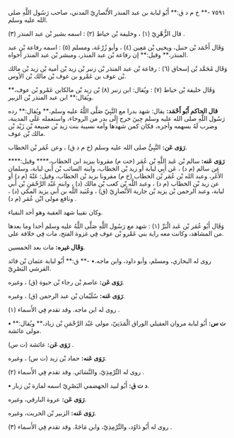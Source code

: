 ٧٥٩١ -** خ م د ق:** أَبُو لبابة بن عبد المنذر الأَنْصارِيّ المدني، صاحب رَسُول اللَّهِ صلى الله عليه وسلم.

قال الزُّهْرِيّ (١) ، وخليفة بْن خياط (٢) : اسمه بشير بْن عبد المنذر (٣) .

وَقَال أَحْمَد بْن حنبل، ويحيى بْن مَعِين (٤) ، وأبو زُرْعَة، ومسلم (٥) : اسمه رفاعة بْن عبد المنذر،** وقيل:** إن رفاعة بْن عبد المنذر، ومبشر بْن عبد المنذر أخواه.

وَقَال مُحَمَّد بْن إسحاق (٦) : رفاعة بْن عبد المنذر بْن زنبر بْن زيد بْن أمية بْن زيد بْن مالك بْن عوف بن عَمْرو بن عوف بْن مالك بْن الأوس.

وَقَال خليفة بْن خياط (٧) : ويُقال: ابن زنبر (٨) بْن زيد بْن مالكابن عَمْرو بْن عوف،** ويُقال:** ابن عبد المنذر بْن الزبير.

**قال الحاكم أَبُو أَحْمَد:** يقال: شهد بدرا مع النَّبِيّ صَلَّى اللَّهُ عليه وسلم،** ويُقال:** رده رَسُول اللَّهِ صلى الله عليه وسلم حِينَ خرج إِلَى بدر من الروحاء، واستعمله عَلَى المدينة، وضرب لَهُ بسهمه وأجره، فكان كمن شهدها وأمه نسيبة بنت زيد بْن ضبيعة بْن زَيْد بْن مالك بْن عوف.

**رَوَى عَن:** النَّبِيُّ صلى الله عليه وسلم (خ م د ق) ، وعن عُمَر بْن الخطاب.

**رَوَى عَنه:** سالم بْن عَبد اللَّهِ بْن عُمَر (خت م) مقرونا بيزيد ابن الخطاب،**** وقيل:**** عن سالم (م د) ، عَن أَبِي لبابة أو زيد بْن الخطاب، وابنه السائب بْن أَبي لبابة، وسلمان الأَغَر، وعبد الله بْن عُمَر بْن الخطاب (خ م) مقرونا بزيد بْن الخطاب، وقيل: عَنْهُ (م د) أو عن زيد بْن الخطاب (م د) ، وعبد اللَّه بْن كعب بْن مالك (د) ، وابنه عَبْد الرَّحْمَنِ بْن أَبي لبابة، وعبد الرحمن بْن يزيد بْن جارية الأَنْصارِيّ (ق) ، وعُبَيد اللَّه بن أَبي يزيد المكي (د) ، ونافع مولى ابْن عُمَر (م د) .

وكان نقيبا شهد العقبة وهو أحد النقباء.

وَقَال أَبُو عُمَر بْن عَبد الْبَرِّ (١) : شهد مع رَسُول اللَّهِ صَلَّى اللَّهُ عليه وسلم أحدا وما بعدها من المشاهد، وكانت معه راية بني عَمْرو بْن عوف فِي غزوة الفتح، مات فِي خلافة علي.

**وَقَال غيره:** مات بعد الخمسين.

روى له البخاري، ومسلم، وأبو داود، وابن ماجه.• -** ق:** أَبُو لبابة عثمان بْن فائد القرشي البَصْرِيّ.

**رَوَى عَن:** عاصم بْن رجاء بْن حيوة (ق) ، وغيره.

**رَوَى عَنه:** سُلَيْمان بْن عبد الرحمن (ق) ، وغيره.

روى له ابن ماجه. وقد تقدم فِي الأَسماء (١) .

**• ت س:** أَبُو لبابة مروان العقيلي الوراق الْمَدَنِيّ، مولى عَبْد الرَّحْمَنِ بْن زياد،** ويُقال:** مولى عائشة.

**رَوَى عَن:** عائشة (ت س) .

**رَوَى عَنه:** حماد بْن زيد (ت س) ، وغيره.

روى له التِّرْمِذِيّ، والنَّسَائي. وقد تقدم فِي الأَسماء (٢) .

**• د ت ق:** أَبُو لبيد الجهضمي البَصْرِيّ اسمه لمازة بْن زبار.

**رَوَى عَن:** عروة البارقي، وغيره.

**رَوَى عَنه:** الزبير بْن الخريت، وغيره.

روى له أَبُو دَاوُد، والتِّرْمِذِيّ، وابن مَاجَهْ. وقد تقدم فِي الأَسماء (٣) .